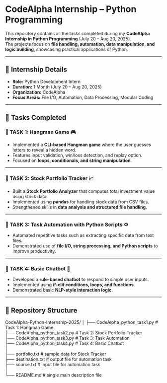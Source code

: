 # CodeAlpha Internship – Python Programming

This repository contains all the tasks completed during my **CodeAlpha Internship in Python Programming** (July 20 – Aug 20, 2025).  
The projects focus on **file handling, automation, data manipulation, and logic building**, showcasing practical applications of Python.  

---

## 📌 Internship Details
- **Role:** Python Development Intern  
- **Duration:** 1 Month (July 20 – Aug 20, 2025)  
- **Organization:** CodeAlpha  
- **Focus Areas:** File I/O, Automation, Data Processing, Modular Coding  

---

## 📝 Tasks Completed

### 🔹 TASK 1: Hangman Game 🎮
- Implemented a **CLI-based Hangman game** where the user guesses letters to reveal a hidden word.  
- Features input validation, win/loss detection, and replay option.  
- Focused on **loops, conditionals, and string manipulation**.  

---

### 🔹 TASK 2: Stock Portfolio Tracker 📈
- Built a **Stock Portfolio Analyzer** that computes total investment value using stock data.  
- Implemented using **pandas** for handling stock data from CSV files.  
- Strengthened skills in **data analysis and structured file handling**.  

---

### 🔹 TASK 3: Task Automation with Python Scripts ⚙️
- Automated repetitive tasks such as extracting specific data from text files.  
- Demonstrated use of **file I/O, string processing, and Python scripts** to improve productivity.  

---

### 🔹 TASK 4: Basic Chatbot 🤖
- Developed a **rule-based chatbot** to respond to simple user inputs.  
- Implemented using **if-elif conditions, loops, and functions**.  
- Demonstrated basic **NLP-style interaction logic**.  

---

## 📂 Repository Structure
CodeAlpha-Python-Internship-2025/
│
├── CodeAlpha_python_task1.py       # Task 1: Hangman Game <br>
├── CodeAlpha_python_task2.py       # Task 2: Stock Portfolio Tracker<br>
├── CodeAlpha_python_task3.py       # Task 3: Task Automation<br>
├── CodeAlpha_python_task4.py       # Task 4: Basic Chatbot<br>
│<br>
├── portfolio.txt                   # sample data for Stock Tracker<br>
├── destination.txt                 # output file for automation task<br>
├── source.txt                      # input file for automation task<br>
│<br>
└── README.md                       # single main description file<br>

